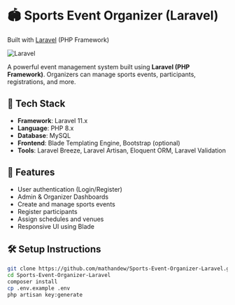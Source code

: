 # 🏟️ Sports Event Organizer (Laravel)

Built with [Laravel](https://laravel.com) (PHP Framework)

![Laravel](https://img.shields.io/badge/Laravel-10.x-red?logo=laravel)

A powerful event management system built using **Laravel (PHP Framework)**. Organizers can manage sports events, participants, registrations, and more.

## 🧰 Tech Stack

- **Framework**: Laravel 11.x
- **Language**: PHP 8.x
- **Database**: MySQL
- **Frontend**: Blade Templating Engine, Bootstrap (optional)
- **Tools**: Laravel Breeze, Laravel Artisan, Eloquent ORM, Laravel Validation

## 🚀 Features

- User authentication (Login/Register)
- Admin & Organizer Dashboards
- Create and manage sports events
- Register participants
- Assign schedules and venues
- Responsive UI using Blade

## 🛠️ Setup Instructions

```bash
git clone https://github.com/mathandew/Sports-Event-Organizer-Laravel.git
cd Sports-Event-Organizer-Laravel
composer install
cp .env.example .env
php artisan key:generate
